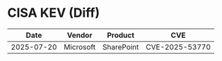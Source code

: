 # CISA KEV (Diff)

| Date | Vendor | Product | CVE |
| ---- | ------ | ------- | --- |
| 2025-07-20 | Microsoft | SharePoint | CVE-2025-53770 |
